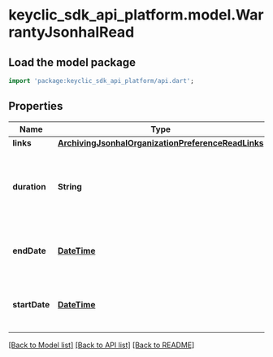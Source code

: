 # keyclic_sdk_api_platform.model.WarrantyJsonhalRead

## Load the model package
```dart
import 'package:keyclic_sdk_api_platform/api.dart';
```

## Properties
Name | Type | Description | Notes
------------ | ------------- | ------------- | -------------
**links** | [**ArchivingJsonhalOrganizationPreferenceReadLinks**](ArchivingJsonhalOrganizationPreferenceReadLinks.md) |  | [optional] 
**duration** | **String** | The duration of the warranty in ISO 8601 duration format. | [optional] 
**endDate** | [**DateTime**](DateTime.md) | The end date of the warranty, in ISO 8601 format. | [optional] [readonly] 
**startDate** | [**DateTime**](DateTime.md) | The start date of the warranty, in ISO 8601 format. | [optional] 

[[Back to Model list]](../README.md#documentation-for-models) [[Back to API list]](../README.md#documentation-for-api-endpoints) [[Back to README]](../README.md)


